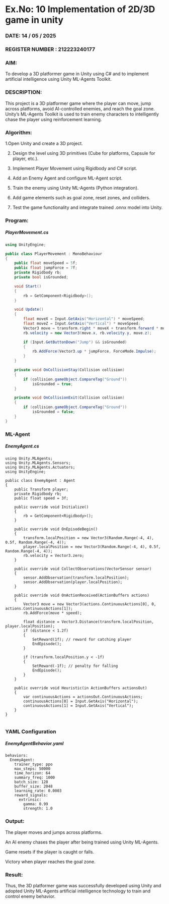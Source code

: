 # Ex.No: 10  Implementation of 2D/3D game in unity
### DATE:    14 / 05 / 2025                                                                        
### REGISTER NUMBER : 212223240177
### AIM: 
To develop a 3D platformer game in Unity using C# and to implement artificial intelligence using Unity ML-Agents Toolkit.

### DESCRIPTION:
This project is a 3D platformer game where the player can move, jump across platforms, avoid AI-controlled enemies, and reach the goal zone. Unity’s ML-Agents Toolkit is used to train enemy characters to intelligently chase the player using reinforcement learning.

### Algorithm:

1.Open Unity and create a 3D project.

2. Design the level using 3D primitives (Cube for platforms, Capsule for player, etc.).

3. Implement Player Movement using Rigidbody and C# script.

4. Add an Enemy Agent and configure ML-Agent script.

5. Train the enemy using Unity ML-Agents (Python integration).

6. Add game elements such as goal zone, reset zones, and colliders.

7. Test the game functionality and integrate trained .onnx model into Unity.
 
### Program:

##### PlayerMovement.cs
```csharp
using UnityEngine;

public class PlayerMovement : MonoBehaviour
{
    public float moveSpeed = 5f;
    public float jumpForce = 7f;
    private Rigidbody rb;
    private bool isGrounded;

    void Start()
    {
        rb = GetComponent<Rigidbody>();
    }

    void Update()
    {
        float moveX = Input.GetAxis("Horizontal") * moveSpeed;
        float moveZ = Input.GetAxis("Vertical") * moveSpeed;
        Vector3 move = transform.right * moveX + transform.forward * moveZ;
        rb.velocity = new Vector3(move.x, rb.velocity.y, move.z);

        if (Input.GetButtonDown("Jump") && isGrounded)
        {
            rb.AddForce(Vector3.up * jumpForce, ForceMode.Impulse);
        }
    }

    private void OnCollisionStay(Collision collision)
    {
        if (collision.gameObject.CompareTag("Ground"))
            isGrounded = true;
    }

    private void OnCollisionExit(Collision collision)
    {
        if (collision.gameObject.CompareTag("Ground"))
            isGrounded = false;
    }
}

```
### ML-Agent
##### EnemyAgent.cs
```
using Unity.MLAgents;
using Unity.MLAgents.Sensors;
using Unity.MLAgents.Actuators;
using UnityEngine;

public class EnemyAgent : Agent
{
    public Transform player;
    private Rigidbody rb;
    public float speed = 3f;

    public override void Initialize()
    {
        rb = GetComponent<Rigidbody>();
    }

    public override void OnEpisodeBegin()
    {
        transform.localPosition = new Vector3(Random.Range(-4, 4), 0.5f, Random.Range(-4, 4));
        player.localPosition = new Vector3(Random.Range(-4, 4), 0.5f, Random.Range(-4, 4));
        rb.velocity = Vector3.zero;
    }

    public override void CollectObservations(VectorSensor sensor)
    {
        sensor.AddObservation(transform.localPosition);
        sensor.AddObservation(player.localPosition);
    }

    public override void OnActionReceived(ActionBuffers actions)
    {
        Vector3 move = new Vector3(actions.ContinuousActions[0], 0, actions.ContinuousActions[1]);
        rb.AddForce(move * speed);

        float distance = Vector3.Distance(transform.localPosition, player.localPosition);
        if (distance < 1.2f)
        {
            SetReward(1f); // reward for catching player
            EndEpisode();
        }

        if (transform.localPosition.y < -1f)
        {
            SetReward(-1f); // penalty for falling
            EndEpisode();
        }
    }

    public override void Heuristic(in ActionBuffers actionsOut)
    {
        var continuousActions = actionsOut.ContinuousActions;
        continuousActions[0] = Input.GetAxis("Horizontal");
        continuousActions[1] = Input.GetAxis("Vertical");
    }
}


```
### YAML Configuration
##### EnemyAgentBehavior.yaml
```
behaviors:
  EnemyAgent:
    trainer_type: ppo
    max_steps: 50000
    time_horizon: 64
    summary_freq: 1000
    batch_size: 128
    buffer_size: 2048
    learning_rate: 0.0003
    reward_signals:
      extrinsic:
        gamma: 0.99
        strength: 1.0

```

### Output:
The player moves and jumps across platforms.

An AI enemy chases the player after being trained using Unity ML-Agents.

Game resets if the player is caught or falls.

Victory when player reaches the goal zone.
### Result:
Thus, the 3D platformer game was successfully developed using Unity and adopted Unity ML-Agents artificial intelligence technology to train and control enemy behavior.
